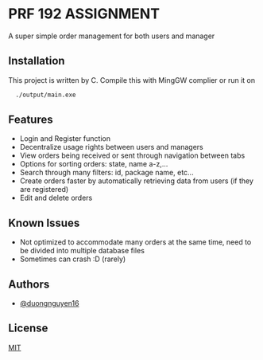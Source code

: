 
# PRF 192 ASSIGNMENT

A super simple order management for both users and manager



## Installation

This project is written by C. Compile this with MingGW complier or run it on

```bash
  ./output/main.exe
```
    
## Features

- Login and Register function
- Decentralize usage rights between users and managers
- View orders being received or sent through navigation between tabs
- Options for sorting orders: state, name a-z,...
- Search through many filters: id, package name, etc...
- Create orders faster by automatically retrieving data from users (if they are registered)
- Edit and delete orders


## Known Issues
- Not optimized to accommodate many orders at the same time, need to be divided into multiple database files
- Sometimes can crash :D (rarely)
## Authors

- [@duongnguyen16](https://www.github.com/duongnguyen16)


## License

[MIT](https://choosealicense.com/licenses/mit/)

